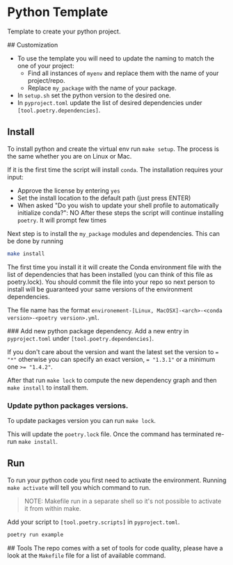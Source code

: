 # Python Template

Template to create your python project.

## Customization

* To use the template you will need to update the naming to match the one of your project:
  * Find all instances of `myenv` and replace them with the name of your project/repo.
  * Replace `my_package` with the name of your package.
* In `setup.sh` set the python version to the desired one.
* In `pyproject.toml` update the list of desired dependencies under `[tool.poetry.dependencies]`.

## Install

To install python and create the virtual env run `make setup`. The process is the same whether you are on Linux or Mac.

If it is the first time the script will install `conda`. The installation requires your input:
* Approve the license by entering `yes`
* Set the install location to the default path (just press ENTER)
* When asked "Do you wish to update your shell profile to automatically initialize conda?": NO
After these steps the script will continue installing `poetry`. It will prompt few times

Next step is to install the `my_package` modules and dependencies. This can be done by running
```bash
make install
```

The first time you install it it will create the Conda environment file with the list of dependencies that has been installed (you can think of this file as poetry.lock). You should commit the file into your repo so next person to install will be guaranteed your same versions of the environment dependencies.

The file name has the format `environement-[Linux, MacOSX]-<arch>-<conda version>-<poetry version>.yml`.

### Add new python package dependency.
Add a new entry in `pyproject.toml` under `[tool.poetry.dependencies]`.

If you don't care about the version and want the latest set the version to `= "*"` otherwise you can specify an exact version, `= "1.3.1"` or a minimum one `>= "1.4.2"`.

After that run `make lock` to compute the new dependency graph and then `make install` to install them.


### Update python packages versions.

To update packages version you can run `make lock`.

This will update the `poetry.lock` file. Once the command has terminated re-run `make install`.

## Run
To run your python code you first need to activate the environment. Running `make activate` will tell you which command to run.
> NOTE: Makefile run in a separate shell so it's not possible to activate it from within make.

Add your script to `[tool.poetry.scripts]` in `pyproject.toml`.
```bash
poetry run example
```

## Tools
The repo comes with a set of tools for code quality, please have a look at the `Makefile` file for a list of available command.
